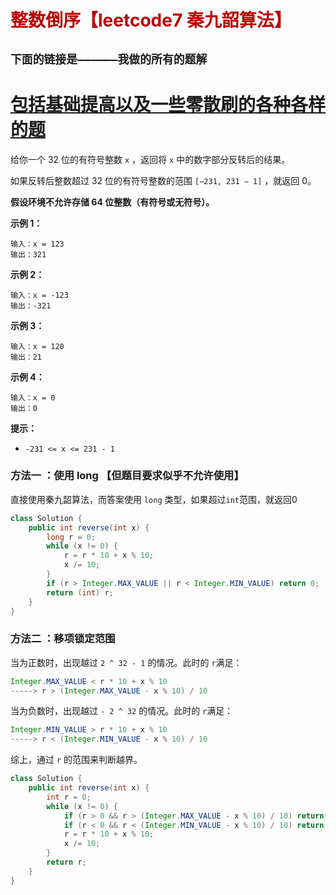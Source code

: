 # <font color='bb000'>整数倒序【leetcode7 秦九韶算法】</font>


## **`下面的链接是——————我做的所有的题解`**

# [包括基础提高以及一些零散刷的各种各样的题](https://www.acwing.com/blog/content/33005/) 

给你一个 32 位的有符号整数 `x` ，返回将 `x` 中的数字部分反转后的结果。

如果反转后整数超过 32 位的有符号整数的范围 `[−231, 231 − 1]` ，就返回 0。

**假设环境不允许存储 64 位整数（有符号或无符号）。**

 

**示例 1：**

```
输入：x = 123
输出：321
```

**示例 2：**

```
输入：x = -123
输出：-321
```

**示例 3：**

```
输入：x = 120
输出：21
```

**示例 4：**

```
输入：x = 0
输出：0
```

 

**提示：**

- `-231 <= x <= 231 - 1`



### 方法一 ：使用 long 【但题目要求似乎不允许使用】

直接使用秦九韶算法，而答案使用 `long` 类型，如果超过`int`范围，就返回0

```java
class Solution {
    public int reverse(int x) {
        long r = 0;
        while (x != 0) {
            r = r * 10 + x % 10;
            x /= 10;
        }
        if (r > Integer.MAX_VALUE || r < Integer.MIN_VALUE) return 0;
        return (int) r;
    }
}
```

### 方法二 ：移项锁定范围

当为正数时，出现越过  `2 ^ 32 - 1` 的情况。此时的 `r`满足：

```java
Integer.MAX_VALUE < r * 10 + x % 10
-----> r > (Integer.MAX_VALUE - x % 10) / 10
```

当为负数时，出现越过  `- 2 ^ 32` 的情况。此时的 `r`满足：

```java
Integer.MIN_VALUE > r * 10 + x % 10
-----> r < (Integer.MIN_VALUE - x % 10) / 10
```

综上，通过 `r` 的范围来判断越界。

```java
class Solution {
    public int reverse(int x) {
        int r = 0;
        while (x != 0) {
            if (r > 0 && r > (Integer.MAX_VALUE - x % 10) / 10) return 0;
            if (r < 0 && r < (Integer.MIN_VALUE - x % 10) / 10) return 0;
            r = r * 10 + x % 10;
            x /= 10;
        }
        return r;
    }
}
```





